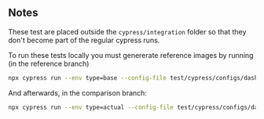 ## Notes

These test are placed outside the `cypress/integration` folder so that they don't become part of the regular cypress runs.

To run these tests locally you must genererate reference images by running
(in the reference branch)

```sh
npx cypress run --env type=base --config-file test/cypress/configs/dashboards.visual.config.mjs
```

And afterwards, in the comparison branch:

```sh
npx cypress run --env type=actual --config-file test/cypress/configs/dashboards.visual.config.mjs
```
